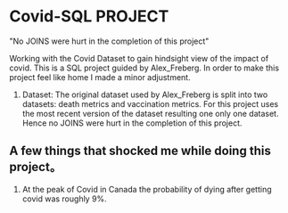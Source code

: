 # Covid-SQL PROJECT
"No JOINS were hurt in the completion of this project"


Working with the Covid Dataset to gain hindsight view of the impact of covid.
This is a SQL project guided by Alex_Freberg. In order to make this project feel like home I made a minor adjustment.

1. Dataset: The original dataset used by Alex_Freberg is split into two datasets: death metrics and vaccination metrics. For this project uses the most recent version of the dataset resulting one only one dataset. Hence no JOINS were hurt in the completion of this project.


## A few things that shocked me while doing this project。
1. At the peak of Covid in Canada the probability of dying after getting covid was roughly 9%.
